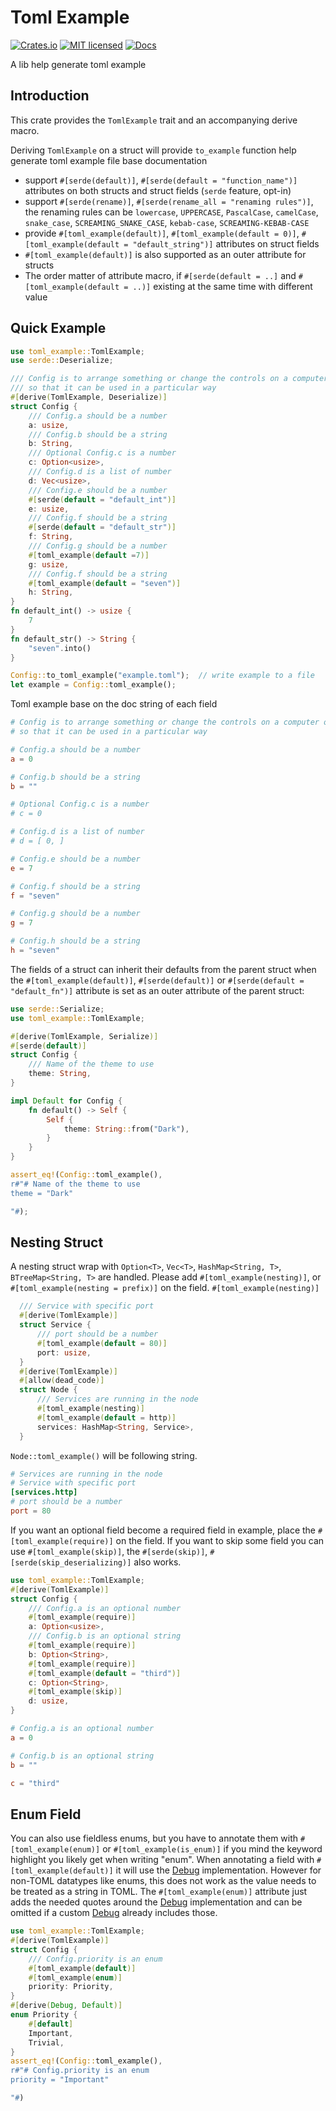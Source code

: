 # Toml Example
[![Crates.io][crates-badge]][crate-url]
[![MIT licensed][mit-badge]][mit-url]
[![Docs][doc-badge]][doc-url]

A lib help generate toml example

## Introduction
This crate provides the `TomlExample` trait and an accompanying derive macro.

Deriving `TomlExample` on a struct will provide `to_example` function help generate toml example file base documentation
- support `#[serde(default)]`, `#[serde(default = "function_name")]` attributes on both structs and struct fields (`serde` feature, opt-in)
- support `#[serde(rename)]`, `#[serde(rename_all = "renaming rules")]`, the renaming rules can be `lowercase`, `UPPERCASE`,
`PascalCase`, `camelCase`, `snake_case`, `SCREAMING_SNAKE_CASE`, `kebab-case`, `SCREAMING-KEBAB-CASE`
- provide `#[toml_example(default)]`, `#[toml_example(default = 0)]`, `#[toml_example(default = "default_string")]` attributes on struct fields
- `#[toml_example(default)]` is also supported as an outer attribute for structs
- The order matter of attribute macro, if `#[serde(default = ..]` and `#[toml_example(default = ..)]` existing at the same time with different value

## Quick Example
```rust 
use toml_example::TomlExample;
use serde::Deserialize;

/// Config is to arrange something or change the controls on a computer or other device
/// so that it can be used in a particular way
#[derive(TomlExample, Deserialize)]
struct Config {
    /// Config.a should be a number
    a: usize,
    /// Config.b should be a string
    b: String,
    /// Optional Config.c is a number
    c: Option<usize>,
    /// Config.d is a list of number
    d: Vec<usize>,
    /// Config.e should be a number
    #[serde(default = "default_int")]
    e: usize,
    /// Config.f should be a string
    #[serde(default = "default_str")]
    f: String,
    /// Config.g should be a number
    #[toml_example(default =7)]
    g: usize,
    /// Config.f should be a string
    #[toml_example(default = "seven")]
    h: String,
}
fn default_int() -> usize {
    7
}
fn default_str() -> String {
    "seven".into()
}

Config::to_toml_example("example.toml");  // write example to a file
let example = Config::toml_example();
```

Toml example base on the doc string of each field
```toml
# Config is to arrange something or change the controls on a computer or other device
# so that it can be used in a particular way

# Config.a should be a number
a = 0

# Config.b should be a string
b = ""

# Optional Config.c is a number
# c = 0

# Config.d is a list of number
# d = [ 0, ]

# Config.e should be a number
e = 7

# Config.f should be a string
f = "seven"

# Config.g should be a number
g = 7

# Config.h should be a string
h = "seven"

```

The fields of a struct can inherit their defaults from the parent struct when the
`#[toml_example(default)]`, `#[serde(default)]` or `#[serde(default = "default_fn")]`
attribute is set as an outer attribute of the parent struct:

```rust
use serde::Serialize;
use toml_example::TomlExample;

#[derive(TomlExample, Serialize)]
#[serde(default)]
struct Config {
    /// Name of the theme to use
    theme: String,
}

impl Default for Config {
    fn default() -> Self {
        Self {
            theme: String::from("Dark"),
        }
    }
}

assert_eq!(Config::toml_example(),
r#"# Name of the theme to use
theme = "Dark"

"#);
```

## Nesting Struct
A nesting struct wrap with `Option<T>`, `Vec<T>`, `HashMap<String, T>`, `BTreeMap<String, T>` are handled.
Please add `#[toml_example(nesting)]`, or `#[toml_example(nesting = prefix)]` on the field.
`#[toml_example(nesting)]`

```rust
  /// Service with specific port
  #[derive(TomlExample)]
  struct Service {
      /// port should be a number
      #[toml_example(default = 80)]
      port: usize,
  }
  #[derive(TomlExample)]
  #[allow(dead_code)]
  struct Node {
      /// Services are running in the node
      #[toml_example(nesting)]
      #[toml_example(default = http)]
      services: HashMap<String, Service>,
  }
```
`Node::toml_example()` will be following string.
```toml
# Services are running in the node
# Service with specific port
[services.http]
# port should be a number
port = 80

```
If you want an optional field become a required field in example,
place the `#[toml_example(require)]` on the field.
If you want to skip some field you can use `#[toml_example(skip)]`,
the `#[serde(skip)]`, `#[serde(skip_deserializing)]` also works.
```rust
use toml_example::TomlExample;
#[derive(TomlExample)]
struct Config {
    /// Config.a is an optional number
    #[toml_example(require)]
    a: Option<usize>,
    /// Config.b is an optional string
    #[toml_example(require)]
    b: Option<String>,
    #[toml_example(require)]
    #[toml_example(default = "third")]
    c: Option<String>,
    #[toml_example(skip)]
    d: usize,
}
```
```toml
# Config.a is an optional number
a = 0

# Config.b is an optional string
b = ""

c = "third"

```

## Enum Field
You can also use fieldless enums, but you have to annotate them with `#[toml_example(enum)]` or
`#[toml_example(is_enum)]` if you mind the keyword highlight you likely get when writing "enum".
When annotating a field with `#[toml_example(default)]` it will use the [Debug](core::fmt::Debug) implementation.
However for non-TOML datatypes like enums, this does not work as the value needs to be treated as a string in TOML.
The `#[toml_example(enum)]` attribute just adds the needed quotes around the [Debug](core::fmt::Debug) implementation
and can be omitted if a custom [Debug](core::fmt::Debug) already includes those.

```rust
use toml_example::TomlExample;
#[derive(TomlExample)]
struct Config {
    /// Config.priority is an enum
    #[toml_example(default)]
    #[toml_example(enum)]
    priority: Priority,
}
#[derive(Debug, Default)]
enum Priority {
    #[default]
    Important,
    Trivial,
}
assert_eq!(Config::toml_example(),
r#"# Config.priority is an enum
priority = "Important"

"#)
```

[crates-badge]: https://img.shields.io/crates/v/toml-example.svg
[crate-url]: https://crates.io/crates/toml-example
[mit-badge]: https://img.shields.io/badge/license-MIT-blue.svg
[mit-url]: https://github.com/yanganto/toml-example/blob/readme/LICENSE
[doc-badge]: https://img.shields.io/badge/docs-rs-orange.svg
[doc-url]: https://docs.rs/toml-example/
